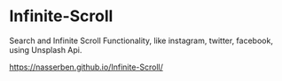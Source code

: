 # Infinite-Scroll

Search and Infinite Scroll Functionality, like instagram, twitter, facebook, using Unsplash Api.


https://nasserben.github.io/Infinite-Scroll/


